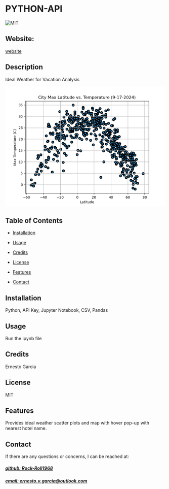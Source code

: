 # PYTHON-API
![MIT](https://img.shields.io/badge/License-MIT-blue)

## Website: 
[website](https://github.com/Rock-Roll1968/python-api-challenge)

## Description
Ideal Weather for Vacation Analysis

![app_image](output_data/Fig1.png)

## Table of Contents
- [Installation](#installation)
- [Usage](#usage)
- [Credits](#credits)
- [License](#license)
- [Features](#features)

- [Contact](#contact)

## Installation
Python, API Key, Jupyter Notebook, CSV, Pandas

## Usage
Run the ipynb file

## Credits
Ernesto Garcia

## License
MIT

## Features
Provides ideal weather scatter plots and map with hover pop-up with nearest hotel name.



## Contact
If there are any questions or concerns, I can be reached at:
##### [github: Rock-Roll1968](https://github.com/Rock-Roll1968)
##### [email: ernesto.v.garcia@outlook.com](mailto:ernesto.v.garcia@outlook.com)
